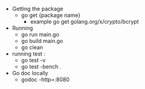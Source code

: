 * Getting the package 
    * go get {package name}
      * example go get golang.org/x/crypto/bcrypt
* Running
  * go run main.go
  * go build main.go
  * go clean
* running test :
  * go test -v 
  * go test -bench .
* Go doc locally
  * godoc -http=:8080